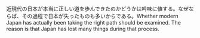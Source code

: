 <tr><td>近現代の日本が本当に正しい道を歩んできたのかどうかは吟味に値する。なぜならば、その過程で日本が失ったものも多いからである。<td><tr><tr><td>Whether modern Japan has actually been taking the right path should be examined. The reason is that Japan has lost many things during that process.<td><tr></table>

